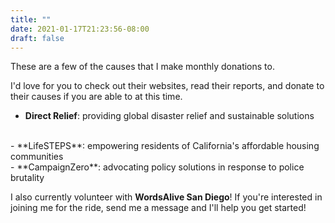 ```yaml
---
title: ""
date: 2021-01-17T21:23:56-08:00
draft: false
---
```

These are a few of the causes that I make monthly donations to.

I'd love for you to check out their websites, read their reports, and donate to their causes if you are able to at this time.
<br>
- **Direct Relief**: providing global disaster relief and sustainable solutions
<br>
- **LifeSTEPS**: empowering residents of California's affordable housing communities
<br>
- **CampaignZero**: advocating policy solutions in response to police brutality
<br>

I also currently volunteer with **WordsAlive San Diego**! If you're interested in joining me for the ride, send me a message and I'll help you get started!
